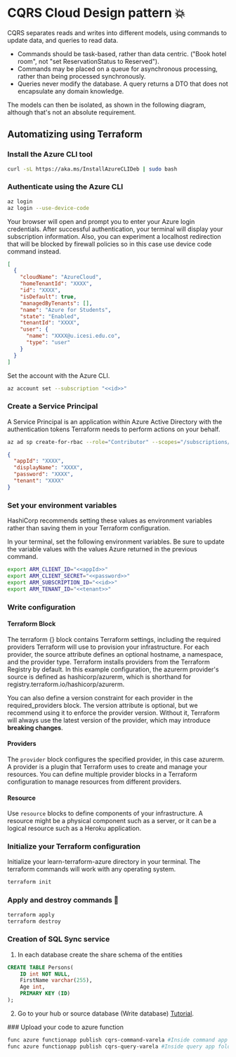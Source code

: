 # CQRS Cloud Design pattern 💥

CQRS separates reads and writes into different models, using commands to update data, and queries to read data.

- Commands should be task-based, rather than data centric. ("Book hotel room", not "set ReservationStatus to Reserved").
- Commands may be placed on a queue for asynchronous processing, rather than being processed synchronously.
- Queries never modify the database. A query returns a DTO that does not encapsulate any domain knowledge.

The models can then be isolated, as shown in the following diagram, although that's not an absolute requirement.

## Automatizing using Terraform

### Install the Azure CLI tool

```bash
curl -sL https://aka.ms/InstallAzureCLIDeb | sudo bash
```

### Authenticate using the Azure CLI

```bash
az login
az login --use-device-code
```

Your browser will open and prompt you to enter your Azure login credentials. After successful authentication, your terminal will display your subscription information. Also, you can experiment a localhost redirection that will be blocked by firewall policies so in this case use device code command instead.

```json
[
  {
    "cloudName": "AzureCloud",
    "homeTenantId": "XXXX",
    "id": "XXXX",
    "isDefault": true,
    "managedByTenants": [],
    "name": "Azure for Students",
    "state": "Enabled",
    "tenantId": "XXXX",
    "user": {
      "name": "XXXX@u.icesi.edu.co",
      "type": "user"
    }
  }
]
```

Set the account with the Azure CLI.

```bash
az account set --subscription "<<id>>"
```

### Create a Service Principal

A Service Principal is an application within Azure Active Directory with the authentication tokens Terraform needs to perform actions on your behalf.

```bash
az ad sp create-for-rbac --role="Contributor" --scopes="/subscriptions/<<id>>"
```

```json
{
  "appId": "XXXX",
  "displayName": "XXXX",
  "password": "XXXX",
  "tenant": "XXXX"
}
```

### Set your environment variables

HashiCorp recommends setting these values as environment variables rather than saving them in your Terraform configuration.

In your terminal, set the following environment variables. Be sure to update the variable values with the values Azure returned in the previous command.

```bash
export ARM_CLIENT_ID="<<appId>>"
export ARM_CLIENT_SECRET="<<password>>"
export ARM_SUBSCRIPTION_ID="<<id>>"
export ARM_TENANT_ID="<<tenant>>"
```

### Write configuration

#### Terraform Block

The terraform {} block contains Terraform settings, including the required providers Terraform will use to provision your infrastructure. For each provider, the source attribute defines an optional hostname, a namespace, and the provider type. Terraform installs providers from the Terraform Registry by default. In this example configuration, the azurerm provider's source is defined as hashicorp/azurerm, which is shorthand for registry.terraform.io/hashicorp/azurerm.

You can also define a version constraint for each provider in the required_providers block. The version attribute is optional, but we recommend using it to enforce the provider version. Without it, Terraform will always use the latest version of the provider, which may introduce **breaking changes**.

#### Providers

The ```provider``` block configures the specified provider, in this case azurerm. A provider is a plugin that Terraform uses to create and manage your resources. You can define multiple provider blocks in a Terraform configuration to manage resources from different providers.

#### Resource

Use ```resource``` blocks to define components of your infrastructure. A resource might be a physical component such as a server, or it can be a logical resource such as a Heroku application.

### Initialize your Terraform configuration
Initialize your learn-terraform-azure directory in your terminal. The terraform commands will work with any operating system.

```bash
terraform init
```

### Apply and destroy commands 🚦

```bash
terraform apply
terraform destroy
```

### Creation of SQL Sync service

1. In each database create the share schema of the entities

```sql
CREATE TABLE Persons(
    ID int NOT NULL,
    FirstName varchar(255),
    Age int,
    PRIMARY KEY (ID)
);
```

2. Go to your hub or source database (Write database) [Tutorial](https://learn.microsoft.com/en-us/azure/azure-sql/database/sql-data-sync-sql-server-configure?view=azuresql#add-sync-members).


### Upload your code to azure function

```bash
func azure functionapp publish cqrs-command-varela #Inside command app folder
func azure functionapp publish cqrs-query-varela #Inside query app folder
```